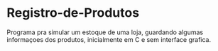 # Registro-de-Produtos
Programa pra simular um estoque de uma loja, guardando algumas informaçoes dos produtos, inicialmente em C e sem interface grafica.
